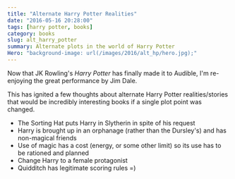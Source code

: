 ```yaml
---
title: "Alternate Harry Potter Realities"
date: "2016-05-16 20:28:00"
tags: [harry potter, books]
category: books
slug: alt_harry_potter
summary: Alternate plots in the world of Harry Potter
Hero: "background-image: url(/images/2016/alt_hp/hero.jpg);"
---
```


Now that JK Rowling's _Harry Potter_ has finally made it to Audible, I'm
re-enjoying the great performance by Jim Dale.

This has ignited a few thoughts about alternate Harry Potter realities/stories
that would be incredibly interesting books if a single plot point was changed.

* The Sorting Hat puts Harry in Slytherin in spite of his request
* Harry is brought up in an orphanage (rather than the Dursley's) and has
  non-magical friends
* Use of magic has a cost (energy, or some other limit) so its use has to be
  rationed and planned
* Change Harry to a female protagonist
* Quidditch has legitimate scoring rules =)
